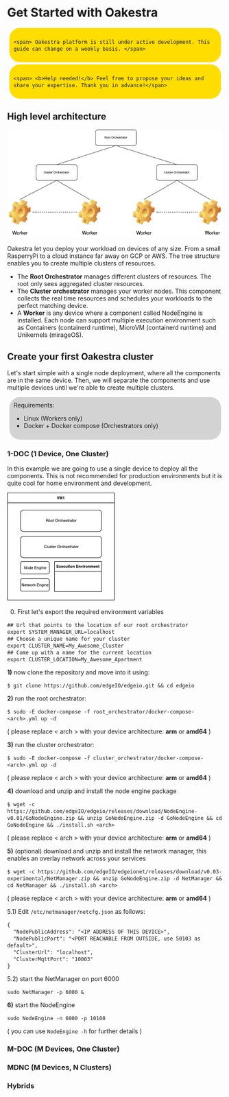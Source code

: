 # Get Started with Oakestra


<div style="
	background:#fd0;
	border-radius: 25px;
	margin:5px;
	padding:10px;
	
">

	<span> Oakestra platform is still under active development. This guide can change on a weekly basis. </span>
	
</div>

<div style="
	background:#fd0;
	border-radius: 25px;
	margin:5px;
	padding:10px;
	
">

	<span> <b>Help needed!</b> Feel free to propose your ideas and share your expertise. Thank you in advance!</span>
	
</div>


## High level architecture

![High level architecture picture](res/highLevelArch.png)

Oakestra let you deploy your workload on devices of any size. From a small RasperryPi to a cloud instance far away on GCP or AWS. The tree structure enables you to create multiple clusters of resources.

* The **Root Orchestrator** manages different clusters of resources. The root only sees aggregated cluster resources. 
* The **Cluster orchestrator** manages your worker nodes. This component collects the real time resources and schedules your workloads to the perfect matching device.
* A **Worker** is any device where a component called NodeEngine is installed. Each node can support multiple execution environment such as Containers (containerd runtime), MicroVM (containerd runtime) and Unikernels (mirageOS). 


## Create your first Oakestra cluster

Let's start simple with a single node deployment, where all the components are in the same device. Then, we will separate the components and use multiple devices until we're able to create multiple clusters. 

<div style="
	background:lightgrey;
	border-radius: 25px;
	margin:5px;
	padding:10px;
	
">
	<b>Requirements: <br></b>
	<ul>
		<li> Linux (Workers only)
 		<li> Docker + Docker compose (Orchestrators only)
	</ul>
	
</div>

### 1-DOC (1 Device, One Cluster) 

In this example we are going to use a single device to deploy all the components. This is not recommended for production environments but it is quite cool for home environment and development. 

![Deployment example with a signle device](res/SingleNodeExample.png)

0) First let's export the required environment variables

```
## Url that points to the location of our root orchestrator
export SYSTEM_MANAGER_URL=localhost
## Choose a unique name for your cluster
export CLUSTER_NAME=My_Awesome_Cluster
## Come up with a name for the current location
export CLUSTER_LOCATION=My_Awesome_Apartment
```

**1)** now clone the repository and move into it using:

```
$ git clone https://github.com/edgeIO/edgeio.git && cd edgeio
```

**2)** run the root orchestrator:

```
$ sudo -E docker-compose -f root_orchestrator/docker-compose-<arch>.yml up -d
```
( please replace < arch > with your device architecture: **arm** or **amd64** )

**3)** run the cluster orchestrator:

```
$ sudo -E docker-compose -f cluster_orchestrator/docker-compose-<arch>.yml up -d
```
( please replace < arch > with your device architecture: **arm** or **amd64** )

**4)** download and unzip and install the node engine package

```
$ wget -c https://github.com/edgeIO/edgeio/releases/download/NodeEngine-v0.01/GoNodeEngine.zip && unzip GoNodeEngine.zip -d GoNodeEngine && cd GoNodeEngine && ./install.sh <arch>
```
( please replace < arch > with your device architecture: **arm** or **amd64** )

**5)** (optional) download and unzip and install the network manager, this enables an overlay network across your services

```
$ wget -c https://github.com/edgeIO/edgeionet/releases/download/v0.03-experimental/NetManager.zip && unzip GoNodeEngine.zip -d NetManager && cd NetManager && ./install.sh <arch>
```
( please replace < arch > with your device architecture: **arm** or **amd64** )

5.1) Edit `/etc/netmanager/netcfg.json` as follows:

```
{
  "NodePublicAddress": "<IP ADDRESS OF THIS DEVICE>",
  "NodePublicPort": "<PORT REACHABLE FROM OUTSIDE, use 50103 as default>",
  "ClusterUrl": "localhost",
  "ClusterMqttPort": "10003"
}
```
5.2) start the NetManager on port 6000

```
sudo NetManager -p 6000 &
```


**6)** start the NodeEngine

```
sudo NodeEngine -n 6000 -p 10100
```
( you can use `NodeEngine -h` for further details )



### M-DOC (M Devices, One Cluster)
### MDNC (M Devices, N Clusters)
### Hybrids